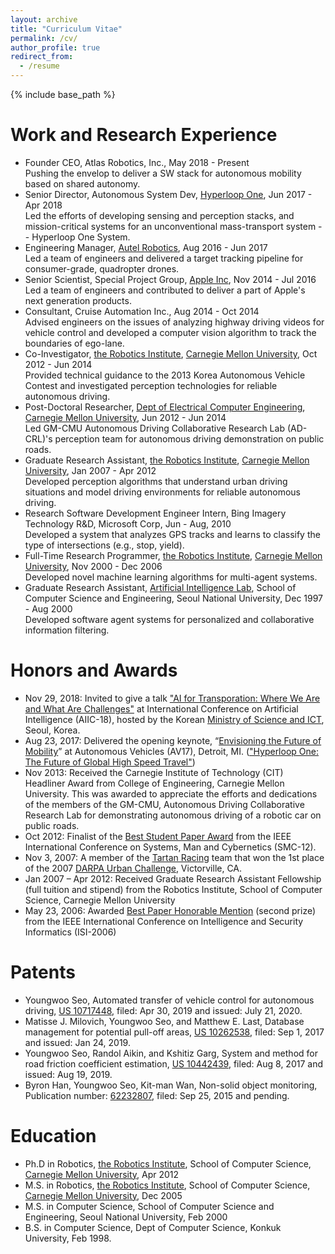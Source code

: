 ```yaml
---
layout: archive
title: "Curriculum Vitae"
permalink: /cv/
author_profile: true
redirect_from:
  - /resume
---
```


{% include base_path %}

Work and Research Experience
======
* Founder CEO, Atlas Robotics, Inc., May 2018 - Present<br/>
Pushing the envelop to deliver a SW stack for autonomous mobility based on shared autonomy.
* Senior Director, Autonomous System Dev, [Hyperloop One](http://www.hyperloop-one.com), Jun 2017 - Apr 2018<br/>
Led the efforts of developing sensing and perception stacks, and mission-critical systems for an unconventional mass-transport system -- Hyperloop One System.
* Engineering Manager, [Autel Robotics](http://www.autelrobotics.com), Aug 2016 - Jun 2017<br/>
Led a team of engineers and delivered a target tracking pipeline for consumer-grade, quadropter drones.
* Senior Scientist, Special Project Group, [Apple Inc](http://www.apple.com), Nov 2014 - Jul 2016<br/>
Led a team of engineers and contributed to deliver a part of Apple's next generation products.
* Consultant, Cruise Automation Inc., Aug 2014 - Oct 2014<br/>
Advised engineers on the issues of analyzing highway driving videos for vehicle control and developed a computer vision algorithm to track the boundaries of ego-lane.
* Co-Investigator, [the Robotics Institute](http://ri.cmu.edu), [Carnegie Mellon University](http://www.cmu.edu), Oct 2012 - Jun 2014<br/>
Provided technical guidance to the 2013 Korea Autonomous Vehicle Contest and investigated perception technologies for reliable autonomous driving.
* Post-Doctoral Researcher, [Dept of Electrical Computer Engineering](http://www.ece.cmu.edu), [Carnegie Mellon University](http://www.cmu.edu), Jun 2012 - Jun 2014<br/>
Led GM-CMU Autonomous Driving Collaborative Research Lab (AD-CRL)'s perception team for autonomous driving demonstration on public roads.
* Graduate Research Assistant, [the Robotics Institute](http://ri.cmu.edu), [Carnegie Mellon University](http://www.cmu.edu), Jan 2007 - Apr 2012<br/>
Developed perception algorithms that understand urban driving situations and model driving environments for reliable autonomous driving.
* Research Software Development Engineer Intern, Bing Imagery Technology R&D, Microsoft Corp, Jun - Aug, 2010<br />
Developed a system that analyzes GPS tracks and learns to classify the type of intersections (e.g., stop, yield).
* Full-Time Research Programmer, [the Robotics Institute](http://ri.cmu.edu), [Carnegie Mellon University](http://www.cmu.edu), Nov 2000 - Dec 2006<br/>
Developed novel machine learning algorithms for multi-agent systems.
* Graduate Research Assistant, [Artificial Intelligence Lab](http://bi.snu.ac.kr), School of Computer Science and Engineering, Seoul National University, Dec 1997 - Aug 2000<br/>
Developed software agent systems for personalized and collaborative information filtering.

Honors and Awards
======
* Nov 29, 2018: Invited to give a talk ["AI for Transporation: Where We Are and What Are Challenges"](/files/aiic-sneakview.pdf) at International Conference on Artificial Intelligence (AIIC-18), hosted by the Korean [Ministry of Science and ICT](/files/181121-msit-letter-aiic-18.pdf), Seoul, Korea.
* Aug 23, 2017: Delivered the opening keynote, “[Envisioning the Future of Mobility](https://www.trunews.com/article/intro-the-autonomous-vehicles-2017-detroit-summit)” at Autonomous
Vehicles (AV17), Detroit, MI. (["Hyperloop One: The Future of Global High Speed Travel"](https://www.trunews.com/article/hyperloop-one-the-future-of-global-high-speed-travel))
* Nov 2013: Received the Carnegie Institute of Technology (CIT) Headliner Award from College of Engineering, Carnegie Mellon University. This was awarded to appreciate the efforts and dedications of the members of the GM-CMU, Autonomous Driving Collaborative Research Lab for demonstrating autonomous driving of a robotic car on public roads. 
* Oct 2012: Finalist of the [Best Student Paper Award](/files/smc-2012-best-student-paper-finalist-award.pdf) from the IEEE International Conference
on Systems, Man and Cybernetics (SMC-12).
* Nov 3, 2007: A member of the [Tartan Racing](http://www.tartanracing.org/) team that won the 1st place of the
2007 [DARPA Urban Challenge](http://archive.darpa.mil/grandchallenge/), Victorville, CA.
* Jan 2007 – Apr 2012: Received Graduate Research Assistant Fellowship (full tuition and
stipend) from the Robotics Institute, School of Computer Science, Carnegie Mellon University
* May 23, 2006: Awarded [Best Paper Honorable Mention](/files/isi-06-award.pdf) (second prize) from the IEEE International Conference on Intelligence and Security Informatics (ISI-2006)

Patents
======
* Youngwoo Seo, Automated transfer of vehicle control for autonomous driving, [US 10717448](http://patft1.uspto.gov/netacgi/nph-Parser?Sect1=PTO1&Sect2=HITOFF&d=PALL&p=1&u=%2Fnetahtml%2FPTO%2Fsrchnum.htm&r=1&f=G&l=50&s1=10717448.PN.&OS=PN/10717448&RS=PN/10717448), filed: Apr 30, 2019 and issued: July 21, 2020.  
* Matisse J. Milovich, Youngwoo Seo, and Matthew E. Last, Database management for potential pull-off areas, [US 10262538](http://patft1.uspto.gov/netacgi/nph-Parser?Sect1=PTO1&Sect2=HITOFF&d=PALL&p=1&u=%2Fnetahtml%2FPTO%2Fsrchnum.htm&r=1&f=G&l=50&s1=10262538.PN.&OS=PN/10262538&RS=PN/10262538), filed: Sep 1, 2017 and issued: Jan 24, 2019.
* Youngwoo Seo, Randol Aikin, and Kshitiz Garg, System and method for road friction coefficient estimation, [US 10442439](http://patft1.uspto.gov/netacgi/nph-Parser?Sect1=PTO2&Sect2=HITOFF&p=1&u=%2Fnetahtml%2FPTO%2Fsearch-bool.html&r=2&f=G&l=50&co1=AND&d=PTXT&s1=10442439&OS=10442439&RS=10442439), filed: Aug 8, 2017 and issued: Aug 19, 2019.
* Byron Han, Youngwoo Seo, Kit-man Wan, Non-solid object monitoring, Publication number: [62232807](http://appft.uspto.gov/netacgi/nph-Parser?Sect1=PTO2&Sect2=HITOFF&p=1&u=%2Fnetahtml%2FPTO%2Fsearch-bool.html&r=1&f=G&l=50&co1=AND&d=PG01&s1=20190072969.PGNR.&OS=DN/20190072969&RS=DN/20190072969), filed: Sep 25, 2015 and pending.

Education
======
* Ph.D in Robotics, [the Robotics Institute](http://www.ri.cmu.edu), School of Computer Science, [Carnegie Mellon University](http://www.cmu.edu), Apr 2012
* M.S. in Robotics, [the Robotics Institute](http://www.ri.cmu.edu), School of Computer Science, [Carnegie Mellon University](http://www.cmu.edu), Dec 2005
* M.S. in Computer Science, School of Computer Science and Engineering, Seoul National University, Feb 2000
* B.S. in Computer Science, Dept of Computer Science, Konkuk University, Feb 1998.
